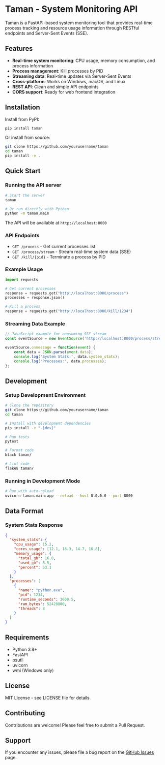 # Taman - System Monitoring API

Taman is a FastAPI-based system monitoring tool that provides real-time process tracking and resource usage information through RESTful endpoints and Server-Sent Events (SSE).

## Features

- **Real-time system monitoring**: CPU usage, memory consumption, and process information
- **Process management**: Kill processes by PID
- **Streaming data**: Real-time updates via Server-Sent Events
- **Cross-platform**: Works on Windows, macOS, and Linux
- **REST API**: Clean and simple API endpoints
- **CORS support**: Ready for web frontend integration

## Installation

Install from PyPI:

```bash
pip install taman
```

Or install from source:

```bash
git clone https://github.com/yourusername/taman
cd taman
pip install -e .
```

## Quick Start

### Running the API server

```bash
# Start the server
taman

# Or run directly with Python
python -m taman.main
```

The API will be available at `http://localhost:8000`

### API Endpoints

- `GET /process` - Get current processes list
- `GET /process/stream` - Stream real-time system data (SSE)
- `GET /kill/{pid}` - Terminate a process by PID

### Example Usage

```python
import requests

# Get current processes
response = requests.get("http://localhost:8000/process")
processes = response.json()

# Kill a process
response = requests.get("http://localhost:8000/kill/1234")
```

### Streaming Data Example

```javascript
// JavaScript example for consuming SSE stream
const eventSource = new EventSource('http://localhost:8000/process/stream');

eventSource.onmessage = function(event) {
    const data = JSON.parse(event.data);
    console.log('System Stats:', data.system_stats);
    console.log('Processes:', data.processes);
};
```

## Development

### Setup Development Environment

```bash
# Clone the repository
git clone https://github.com/yourusername/taman
cd taman

# Install with development dependencies
pip install -e ".[dev]"

# Run tests
pytest

# Format code
black taman/

# Lint code
flake8 taman/
```

### Running in Development Mode

```bash
# Run with auto-reload
uvicorn taman.main:app --reload --host 0.0.0.0 --port 8000
```

## Data Format

### System Stats Response

```json
{
  "system_stats": {
    "cpu_usage": 15.2,
    "cores_usage": [12.1, 18.3, 14.7, 16.8],
    "memory_usage": {
      "total_gb": 16.0,
      "used_gb": 8.5,
      "percent": 53.1
    }
  },
  "processes": [
    {
      "name": "python.exe",
      "pid": 1234,
      "runtime_seconds": 3600.5,
      "ram_bytes": 52428800,
      "threads": 8
    }
  ]
}
```

## Requirements

- Python 3.8+
- FastAPI
- psutil
- uvicorn
- wmi (Windows only)

## License

MIT License - see LICENSE file for details.

## Contributing

Contributions are welcome! Please feel free to submit a Pull Request.

## Support

If you encounter any issues, please file a bug report on the [GitHub Issues](https://github.com/yourusername/taman/issues) page.